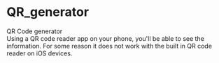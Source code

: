 # QR_generator
QR Code generator  
Using a QR code reader app on your phone, you'll be able to see the information. For some reason it does not work with the built in QR code reader on iOS devices.
